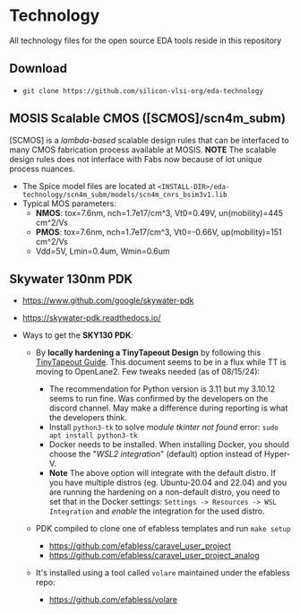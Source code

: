 # Technology
All technology files for the open source EDA tools reside in this repository

## Download
- ``git clone https://github.com/silicon-vlsi-org/eda-technology``

## MOSIS Scalable CMOS ([SCMOS]/scn4m_subm)
[SCMOS] is a *lambda-based* scalable design rules that can be interfaced to many CMOS fabrication process available at MOSIS. **NOTE** The scalable design rules does not interface with Fabs now because of lot unique process nuances.

- The Spice model files are located at `<INSTALL-DIR>/eda-technology/scn4m_subm/models/scn4m_cnrs_bsim3v1.lib`
- Typical MOS parameters:
  - **NMOS**: tox=7.6nm, nch=1.7e17/cm^3, Vt0=0.49V, un(mobility)=445 cm^2/Vs
  - **PMOS**: tox=7.6nm, nch=1.7e17/cm^3, Vt0=-0.66V, up(mobility)=151 cm^2/Vs
  - Vdd=5V, Lmin=0.4um, Wmin=0.6um

## Skywater 130nm PDK

- https://www.github.com/google/skywater-pdk
- https://skywater-pdk.readthedocs.io/

- Ways to get the **SKY130 PDK**:
  - By **locally hardening a TinyTapeout Design** by following  this [TinyTapeout Guide](https://tinytapeout.com/guides/local-hardening/). This document seems to be in a flux while TT is moving to OpenLane2. Few tweaks needed (as of 08/15/24):
    - The recommendation for Python version is 3.11 but my 3.10.12 seems to run fine. Was confirmed by the developers on the discord channel. May make a difference during reporting is what the developers think.
    - Install `python3-tk` to solve _module tkinter not found_ error: `sudo apt install python3-tk`
    - Docker needs to be installed. When installing Docker, you should choose the "_WSL2 integration_" (default) option instead of Hyper-V.
    - **Note** The above option will integrate with the default distro. If you have multiple distros (eg. Ubuntu-20.04 and 22.04) and you are running the hardening on a non-default distro, you need to set that in the Docker settings: `Settings -> Resources -> WSL Integration` and _enable_ the integration for the used distro.

  - PDK compiled to clone one of efabless templates and run `make setup`
    - https://github.com/efabless/caravel_user_project
    - https://github.com/efabless/caravel_user_project_analog

  - It's installed using a tool called `volare` maintained under the efabless repo:
    - https://github.com/efabless/volare
